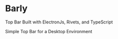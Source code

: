# Barly
Top Bar Built with ElectronJs, Rivets, and TypeScript

Simple Top Bar for a Desktop Environment
